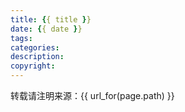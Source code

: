 ```yaml
---
title: {{ title }}
date: {{ date }}
tags:
categories:
description:
copyright:
---
```


转载请注明来源：{{ url_for(page.path) }}